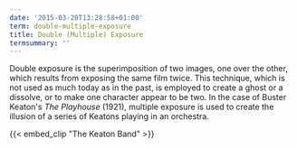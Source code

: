 ```yaml
---
date: '2015-03-20T13:28:58+01:00'
term: double-multiple-exposure
title: Double (Multiple) Exposure
termsummary: ''
---
```


Double exposure is the superimposition of two images, one over the
other, which results from exposing the same film twice. <!--more-->This
technique, which is not used as much today as in the past, is employed
to create a ghost or a dissolve, or to make one character appear to be
two. In the case of Buster Keaton's <i>The Playhouse</i> (1921), multiple
exposure is used to create the illusion of a series of Keatons playing
in an orchestra.

{{< embed_clip "The Keaton Band" >}}